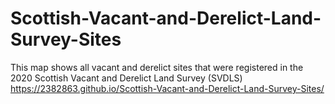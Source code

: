 # Scottish-Vacant-and-Derelict-Land-Survey-Sites
This map shows all vacant and derelict sites that were registered in the 2020 Scottish Vacant and Derelict Land Survey (SVDLS)
https://2382863.github.io/Scottish-Vacant-and-Derelict-Land-Survey-Sites/
